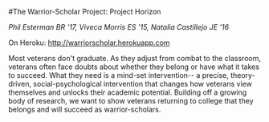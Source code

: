 #The Warrior-Scholar Project: Project Horizon

<i> Phil Esterman BR '17, Viveca Morris ES '15, Natalia Castillejo JE '16 </i>

On Heroku: http://warriorscholar.herokuapp.com

Most veterans don't graduate. As they adjust from combat to the classroom, veterans often face doubts about whether they belong or have what it takes to succeed. What they need is a mind-set intervention-- a precise, theory-driven, social-psychological intervention that changes how veterans view themselves and unlocks their academic potential. Building off a growing body of research, we want to show veterans returning to college that they belongs and will succeed as warrior-scholars.

